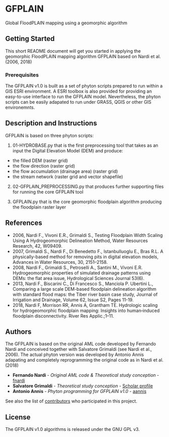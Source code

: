 # GFPLAIN
Global FloodPLAIN mapping using a geomorphic algorithm

## Getting Started

This short README document will get you started in applying the geomorphic FloodPLAIN mapping algorithm GFPLAIN based on Nardi et al. (2006, 2018) 

### Prerequisites

The GFPLAIN v1.0 is built as a set of phyton scripts prepared to run within a GIS ESRI environment. 
A ESRI toolbox is also provided for providing an easy-to-use interface to run the GFPLAIN model.
Nevertheless, the phyton scripts can be easily adapated to run under GRASS, QGIS or other GIS environemnts.

## Description and Instructions

GFPLAIN is based on three phyton scripts:
1) 01-HYDROBASE.py that is the first preprocessing tool that takes as an input the Digital Elevation Model (DEM) and produce:
- the filled DEM (raster grid)
- the flow direction (raster grid)
- the flow accumulation (drainage area) (raster grid)
- the stream network (raster grid and vector shapefile)

2) 02-GFPLAIN_PREPROCESSING.py that produces further supporting files for running the core GFPLAIN tool

3) GFPLAIN.py that is the core geomorphic floodplain algorithm producing the floodplain raster layer

## References
- 2006, Nardi F., Vivoni E.R., Grimaldi S., Testing Floodplain Width Scaling Using A Hydrogeomorphic Delineation Method, Water Resources Research, 42, W09409.
- 2007, Grimaldi S., Nardi F., Di Benedetto F., Istanbulluoglu E., Bras R.L. A physically-based method for removing pits in digital elevation models, Advances in Water Resources, 30,  2151–2158. 
- 2008, Nardi F., Grimaldi S., Petroselli A., Santini M., Vivoni E.R. Hydrogeomorphic properties of simulated drainage patterns using DEMs: the flat area issue, Hydrological Sciences Journal 53(6). 
- 2013, Nardi F., Biscarini C., Di Francesco S., Manciola P. Ubertini L., Comparing a large scale DEM-based floodplain delineation algorithm with standard flood maps: the Tiber river basin case study, Journal of Irrigation and Drainage, Volume 62, Issue S2, Pages 11-19.
- 2018, Nardi F, Morrison RR, Annis A, Grantham TE. Hydrologic scaling for hydrogeomorphic floodplain mapping: Insights into human‐induced floodplain disconnectivity. River Res Applic.;1–11.

## Authors

The GFPLAIN is based on the original AML code developed by Fernando Nardi and conceived together with Salvatore Grimaldi (see Nardi et al., 2006).
The actual phyton version was developed by Antonio Annis adapating and completely reprogramming the original code as in Nardi et al. (2018)
* **Fernando Nardi** - *Original AML code & Theoretical study conception* - [fnardi](https://github.com/fnardi)
* **Salvatore Grimaldi** - *Theoretical study conception* - [Scholar profile](https://scholar.google.it/citations?user=WZ4OQcMAAAAJ&hl=en)
* **Antonio Annis** - *Phyton programming for GFPLAIN v1.0* - [aannis](https://github.com/aannis)

See also the list of [contributors](https://github.com/your/project/contributors) who participated in this project.

## License

The GFPLAIN v1.0 algorithms is released under the GNU GPL v3.
